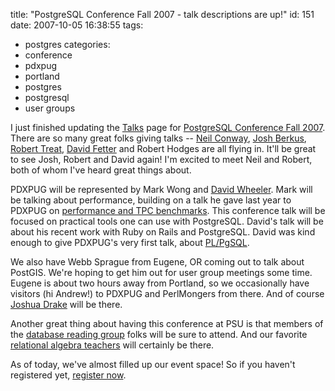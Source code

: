 title: "PostgreSQL Conference Fall 2007 - talk descriptions are up!"
id: 151
date: 2007-10-05 16:38:55
tags: 
- postgres
categories: 
- conference
- pdxpug
- portland
- postgres
- postgresql
- user groups

I just finished updating the [Talks](http://www.postgresqlconference.org/talks/) page for [PostgreSQL Conference Fall 2007](http://www.postgresqlconference.org/). There are so many great folks giving talks -- [Neil Conway](http://advogato.org/person/nconway/diary.html?start=42), [Josh Berkus](http://blogs.ittoolbox.com/database/soup), [Robert Treat](http://people.planetpostgresql.org/xzilla/), [David Fetter](http://people.planetpostgresql.org/dfetter/) and Robert Hodges are all flying in. It'll be great to see Josh, Robert and David again!  I'm excited to meet Neil and Robert, both of whom I've heard great things about. 

PDXPUG will be represented by Mark Wong and [David Wheeler](http://www.justatheory.com/). Mark will be talking about performance, building on a talk he gave last year to PDXPUG on [performance and TPC benchmarks](http://pugs.postgresql.org/pdx/archives/2006_11.html). This conference talk will be focused on practical tools one can use with PostgreSQL. David's talk will be about his recent work with Ruby on Rails and PostgreSQL. David was kind enough to give PDXPUG's very first talk, about [PL/PgSQL](http://pugs.postgresql.org/pdx/archives/2006_07.html). 

We also have Webb Sprague from Eugene, OR coming out to talk about PostGIS. We're hoping to get him out for user group meetings some time. Eugene is about two hours away from Portland, so we occasionally have visitors (hi Andrew!) to PDXPUG and PerlMongers from there. And of course [Joshua Drake](http://www.commandprompt.com) will be there.  

Another great thing about having this conference at PSU is that members of the [database reading group](http://datalab.cs.pdx.edu/dbrg/) folks will be sure to attend. And our favorite [relational algebra teachers](http://www.chesnok.com/daily/2007/09/21/relational-algebra-talk-last-night-was-awesome/) will certainly be there. 

As of today, we've almost filled up our event space! So if you haven't registered yet, [register now](http://www.postgresqlconference.org/#register).  
